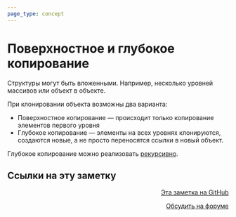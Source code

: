 ```yaml
---
page_type: concept
---
```

# Поверхностное и глубокое копирование

Структуры могут быть вложенными. Например, несколько уровней массивов или объект в объекте.

При клонировании объекта возможны два варианта:

* Поверхностное копирование — происходит только копирование элементов первого уровня
* Глубокое копирование — элементы на всех уровнях клонируются, создаются новые, а не просто переносятся ссылки в новый объект.

Глубокое копирование можно реализовать [рекурсивно](20221027000223.md).


## Ссылки на эту заметку




<p v-pre style="text-align: right">
  <a href="https://github.com/Kverde/algorithms/blob/main/source/20221027001216.md" target="_blank">
  Эта заметка на GitHub
  </a>
</p>



<p v-pre style="text-align: right">
  <a href="https://discourse.comtext.space/new-topic?title=%D0%9F%D0%BE%D0%B2%D0%B5%D1%80%D1%85%D0%BD%D0%BE%D1%81%D1%82%D0%BD%D0%BE%D0%B5%20%D0%B8%20%D0%B3%D0%BB%D1%83%D0%B1%D0%BE%D0%BA%D0%BE%D0%B5%20%D0%BA%D0%BE%D0%BF%D0%B8%D1%80%D0%BE%D0%B2%D0%B0%D0%BD%D0%B8%D0%B5&body=&category=algorithm" target="_blank">
  Обсудить на форуме
  </a>
</p>
